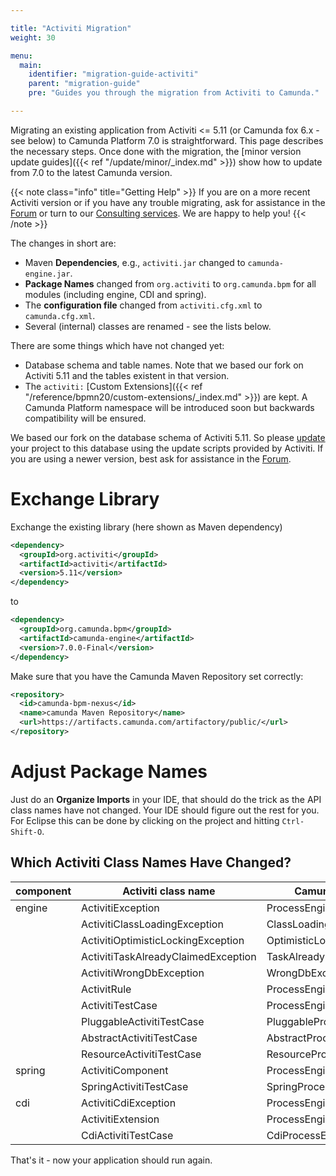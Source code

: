 ```yaml
---

title: "Activiti Migration"
weight: 30

menu:
  main:
    identifier: "migration-guide-activiti"
    parent: "migration-guide"
    pre: "Guides you through the migration from Activiti to Camunda."

---
```


Migrating an existing application from Activiti <= 5.11 (or Camunda fox 6.x - see below) to Camunda Platform 7.0 is straightforward.
This page describes the necessary steps.
Once done with the migration, the [minor version update guides]({{< ref "/update/minor/_index.md" >}}) show how to update from 7.0 to the latest Camunda version.

{{< note class="info" title="Getting Help" >}}
If you are on a more recent Activiti version or if you have any trouble migrating, ask for assistance in the [Forum](https://forum.camunda.org/) or turn to our [Consulting services](https://camunda.com/services/consulting/). We are happy to help you!
{{< /note >}}

The changes in short are:

*   Maven **Dependencies**, e.g., `activiti.jar` changed to `camunda-engine.jar`.
*   **Package Names** changed from `org.activiti` to `org.camunda.bpm` for all modules (including engine, CDI and spring).
*   The **configuration file** changed from `activiti.cfg.xml` to `camunda.cfg.xml`.
*   Several (internal) classes are renamed - see the lists below.

There are some things which have not changed yet:

*   Database schema and table names. Note that we based our fork on Activiti 5.11 and the tables existent in that version.
*   The `activiti:` [Custom Extensions]({{< ref "/reference/bpmn20/custom-extensions/_index.md" >}}) are kept.
    A Camunda Platform namespace will be introduced soon but backwards compatibility will be ensured.

We based our fork on the database schema of Activiti 5.11. So please [update](http://www.activiti.org/userguide/index.html#databaseUpgrade) your project to this database using the update scripts provided by Activiti. If you are using a newer version, best ask for assistance in the [Forum](http://camunda.org/community/forum.html).


# Exchange Library

Exchange the existing library (here shown as Maven dependency)

```xml
<dependency>
  <groupId>org.activiti</groupId>
  <artifactId>activiti</artifactId>
  <version>5.11</version>
</dependency>
```

to

```xml
<dependency>
  <groupId>org.camunda.bpm</groupId>
  <artifactId>camunda-engine</artifactId>
  <version>7.0.0-Final</version>
</dependency>
```

Make sure that you have the Camunda Maven Repository set correctly:

```xml
<repository>
  <id>camunda-bpm-nexus</id>
  <name>camunda Maven Repository</name>
  <url>https://artifacts.camunda.com/artifactory/public/</url>
</repository>
```


# Adjust Package Names

Just do an **Organize Imports** in your IDE, that should do the trick as the API class names have not changed.
Your IDE should figure out the rest for you.
For Eclipse this can be done by clicking on the project and hitting `Ctrl-Shift-O`.

## Which Activiti Class Names Have Changed?

<table class="table table-striped">
  <thead>
    <tr>
      <th>component</th>
      <th>Activiti class name</th>
      <th>Camunda class name</th>
    </tr>
  </thead>
  <tbody>
    <tr>
      <td>engine</td>
      <td>ActivitiException</td>
      <td>ProcessEngineException</td>
    </tr>
    <tr>
      <td></td>
      <td>ActivitiClassLoadingException</td>
      <td>ClassLoadingException</td>
    </tr>
    <tr>
      <td></td>
      <td>ActivitiOptimisticLockingException</td>
      <td>OptimisticLockingException</td>
    </tr>
    <tr>
      <td></td>
      <td>ActivitiTaskAlreadyClaimedException</td>
      <td>TaskAlreadyClaimedException</td>
    </tr>
    <tr>
      <td></td>
      <td>ActivitiWrongDbException</td>
      <td>WrongDbException</td>
    </tr>
    <tr>
      <td></td>
      <td>ActivitRule</td>
      <td>ProcessEngineRule</td>
    </tr>
    <tr>
      <td></td>
      <td>ActivitiTestCase</td>
      <td>ProcessEngineTestCase</td>
    </tr>
    <tr>
      <td></td>
      <td>PluggableActivitiTestCase</td>
      <td>PluggableProcessEngineTestCase</td>
    </tr>
    <tr>
      <td></td>
      <td>AbstractActivitiTestCase</td>
      <td>AbstractProcessEngineTestCase</td>
    </tr>
    <tr>
      <td></td>
      <td>ResourceActivitiTestCase</td>
      <td>ResourceProcessEngineTestCase</td>
    </tr>
    <tr>
      <td>spring</td>
      <td>ActivitiComponent</td>
      <td>ProcessEngineComponent</td>
    </tr>
    <tr>
      <td></td>
      <td>SpringActivitiTestCase</td>
      <td>SpringProcessEngineTestCase</td>
    </tr>
    <tr>
      <td>cdi</td>
      <td>ActivitiCdiException</td>
      <td>ProcessEngineCdiException</td>
    </tr>
    <tr>
      <td></td>
      <td>ActivitiExtension</td>
      <td>ProcessEngineExtension</td>
    </tr>
    <tr>
      <td></td>
      <td>CdiActivitiTestCase</td>
      <td>CdiProcessEngineTestCase</td>
    </tr>
  </tbody>
</table>

That's it - now your application should run again.